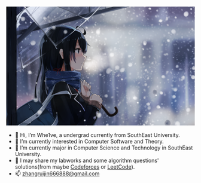 ![Alt text](https://github.com/Whe1veWUPK/Whe1veWUPK/blob/main/Snow.png)
- 👋 Hi, I’m Whe1ve, a undergrad currently from SouthEast University.
- 👀 I’m currently interested in Computer Software and Theory.
- 🌱 I’m currently major in Computer Science and Technology in SouthEast University.
- 📖 I may share my labworks and some algorithm questions' solutions(from maybe [Codeforces](https://codeforces.com/) or [LeetCode](https://leetcode.cn/)).
- 📫 zhangruijin666888@gmail.com


<!---
Whe1veWUPK/Whe1veWUPK is a ✨ special ✨ repository because its `README.md` (this file) appears on your GitHub profile.
You can click the Preview link to take a look at your changes.
--->
